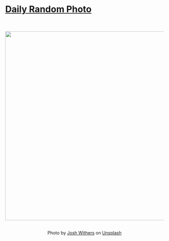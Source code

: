 # [Daily Random Photo](https://www.dailyrandomphoto.com/)

<div align="center">
  <br>
  <br>
  <a href="https://www.dailyrandomphoto.com/p/2024/2024-07-15/"><img src="https://images.unsplash.com/photo-1718703357938-33201b64c51b?crop=entropy&cs=tinysrgb&fit=max&fm=jpg&ixid=M3w3NzUwOHwwfDF8cmFuZG9tfHx8fHx8fHx8MTcyMTAwMzc0Mnw&ixlib=rb-4.0.3&q=80&w=1080" width="600px"></a>
  <br>
  <br>
  <p class="has-text-grey">Photo by <a href="https://unsplash.com/@joshwithers?utm_source=Daily%20Random%20Photo&amp;utm_medium=referral" target="_blank" rel="noopener noreferrer">Josh Withers</a> on <a href="https://unsplash.com/photos/a-motor-scooter-parked-in-front-of-a-building-QfFeCOdPV4s?utm_source=Daily%20Random%20Photo&amp;utm_medium=referral" target="_blank" rel="noopener noreferrer">Unsplash</a></p>
</div>
